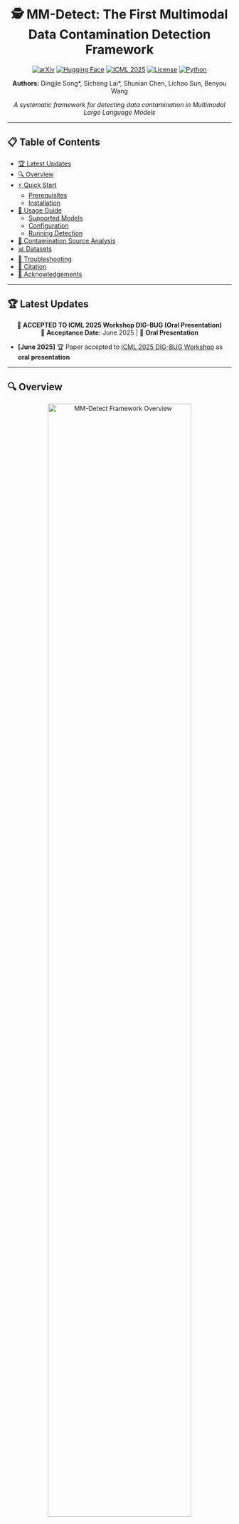 <div align="center">
  
# 🕵️ MM-Detect: The First Multimodal Data Contamination Detection Framework

[![arXiv](https://img.shields.io/badge/arXiv-2411.03823-b31b1b.svg)](https://arxiv.org/abs/2411.03823)
[![Hugging Face](https://img.shields.io/badge/🤗%20Hugging%20Face-Paper-yellow)](https://huggingface.co/papers/2411.03823#community)
[![ICML 2025](https://img.shields.io/badge/ICML%202025-DIG--BUG%20Workshop-blue)](https://icml2025digbugs.github.io/)
[![License](https://img.shields.io/badge/License-MIT-green.svg)](LICENSE)
[![Python](https://img.shields.io/badge/Python-3.10-blue.svg)](https://www.python.org/downloads/)

**Authors:** Dingjie Song*, Sicheng Lai*, Shunian Chen, Lichao Sun, Benyou Wang

*A systematic framework for detecting data contamination in Multimodal Large Language Models*

</div>

---

## 📋 Table of Contents

- [🏆 Latest Updates](#-latest-updates)
- [🔍 Overview](#-overview)
- [⚡ Quick Start](#-quick-start)
  - [Prerequisites](#prerequisites)
  - [Installation](#installation)
- [🚀 Usage Guide](#-usage-guide)
  - [Supported Models](#supported-models)
  - [Configuration](#configuration)
  - [Running Detection](#running-detection)
- [🔬 Contamination Source Analysis](#-contamination-source-analysis)
- [📊 Datasets](#-datasets)
- [🔧 Troubleshooting](#-troubleshooting)
- [📝 Citation](#-citation)
- [🙏 Acknowledgements](#-acknowledgements)

---

## 🏆 Latest Updates

<div align="center">

🎉 **ACCEPTED TO ICML 2025 Workshop DIG-BUG (Oral Presentation)**  
📅 **Acceptance Date:** June 2025 | 🎤 **Oral Presentation**

</div>

- **[June 2025]** 🏆 Paper accepted to [ICML 2025 DIG-BUG Workshop](https://icml2025digbugs.github.io/) as **oral presentation**

---

## 🔍 Overview

<div align="center">
  <img src="images/figure1.png" alt="MM-Detect Framework Overview" width="80%">
  <p><em>MM-Detect framework for multimodal data contamination detection</em></p>
</div>

The rapid advancement of **Multimodal Large Language Models (MLLMs)** has achieved remarkable performance across various benchmarks. However, **data contamination** during training poses significant challenges for fair evaluation and model comparison.

### 🎯 Key Challenges
- Existing contamination detection methods for LLMs are **insufficient for MLLMs**
- Multiple modalities and training phases complicate detection
- Need for systematic analysis of contamination sources

### 💡 Our Solution: MM-Detect
**MM-Detect** introduces the first comprehensive framework specifically designed for detecting data contamination in multimodal models:

✅ **Multi-modal Detection**: Handles both text and image contamination  
✅ **Multi-phase Analysis**: Identifies contamination across different training stages  
✅ **Heuristic Source Identification**: Determines if contamination originates from LLM pre-training  
✅ **Comprehensive Model Support**: Works with white-box, grey-box, and black-box models  

---

## ⚡ Quick Start

### Prerequisites

<details>
<summary><strong>📋 System Requirements</strong></summary>

- **Operating System**: Linux (Ubuntu 18.04+), macOS, or Windows with WSL
- **Python**: 3.10 or higher
- **Package Manager**: conda + Poetry (automatically installed via environment.yml)
- **Java**: OpenJDK 11+ (automatically installed via environment.yml)
- **GPU**: NVIDIA GPU with CUDA support (recommended for faster inference)
- **Memory**: Minimum 16GB RAM, 32GB+ recommended

</details>

### Installation

#### 🚀 Quick Setup (Recommended)
```bash
# 1. Clone the repository
git clone https://github.com/MLLM-Data-Contamination/MM-Detect.git
cd MM-Detect

# 2. Create and activate conda environment (includes Python 3.10, Poetry, and Java)
conda env create -f environment.yml
conda activate MM-Detect

# 3. Install Python dependencies with Poetry
poetry install --no-root
```

#### 📋 Manual Installation (Alternative)

<details>
<summary><strong>Click to expand manual installation steps</strong></summary>

#### 1️⃣ Clone the Repository
```bash
git clone https://github.com/MLLM-Data-Contamination/MM-Detect.git
cd MM-Detect
```

#### 2️⃣ Create Python Environment
```bash
# Using conda (recommended)
conda create -n MM-Detect python=3.10
conda activate MM-Detect

# Or using virtualenv
python -m venv MM-Detect
source MM-Detect/bin/activate  # On Windows: MM-Detect\Scripts\activate
```

#### 3️⃣ Install Poetry
```bash
# Install Poetry
pip install poetry

# Install dependencies
poetry install --no-root
```

#### 4️⃣ Install Java (for Stanford POS Tagger)
```bash
# Ubuntu/Debian
sudo apt update
sudo apt install openjdk-11-jdk

# CentOS/RHEL
sudo yum install java-11-openjdk-devel

# macOS
brew install openjdk@11

# Verify installation
java -version
```

</details>

---

## 🚀 Usage Guide

### Supported Models

<div align="center">

| **Model Type** | **Access Level** | **Models Supported** |
|:-------------:|:---------------:|:---------------------|
| 🔓 **White-box** | Full Access | LLaVA-1.5, VILA1.5, Qwen-VL-Chat, idefics2, Phi-3-vision-instruct, Yi-VL, InternVL2, DeepSeek-VL2 |
| 🔒 **Grey-box** | Partial Access | fuyu |
| ⚫ **Black-box** | API Only | GPT-4o, Gemini-1.5-Pro, Claude-3.5-Sonnet |

</div>

### Configuration

#### 🔑 API Configuration (Black-box Models)

**Step 1: Create environment file**
```bash
# Copy the example environment file
cp .env.example .env
```

**Step 2: Configure your API keys**
Edit the `.env` file with your API credentials:

```bash
# OpenAI API Configuration
OPENAI_API_KEY=your_actual_openai_api_key_here
OPENAI_BASE_URL=https://api.openai.com/v1

# Google Gemini API Configuration  
GEMINI_API_KEY=your_actual_gemini_api_key_here

# Anthropic Claude API Configuration
ANTHROPIC_API_KEY=your_actual_anthropic_api_key_here
```

**Step 3: Verify configuration**
The framework will automatically load these credentials when running detection tests.

<details>
<summary><strong>🔒 Security Best Practices</strong></summary>

- ✅ **Never commit** your `.env` file to version control
- ✅ **Keep API keys secure** and rotate them regularly  
- ✅ **Use environment-specific** `.env` files for different deployments
- ✅ **Set appropriate permissions** on your `.env` file: `chmod 600 .env`
- ✅ **Monitor API usage** to detect unauthorized access

</details>

#### 💾 Output Configuration (Optional)
Configure output settings in your `.env` file:

```bash
# Output Configuration
OUTPUT_DIR=./outputs
RESULTS_FILE=./outputs/results.json
ENABLE_RESUME=true

# Model Configuration (Optional)
DEFAULT_MODEL=gpt-4o
MAX_TOKENS=4096
TEMPERATURE=0.7
```

The framework will automatically:
- ✅ Create output directories
- ✅ Save results to specified locations
- ✅ Enable resume functionality when interrupted

### Running Detection

#### 🧪 Basic Example: Option Order Sensitivity Test

```bash
# Test GPT-4o on ScienceQA dataset
bash scripts/mllms/option_order_sensitivity_test/test_ScienceQA.sh -m gpt-4o

# Test LLaVA-1.5 on MMStar dataset  
bash scripts/mllms/option_order_sensitivity_test/test_MMStar.sh -m llava-1.5

# Resume interrupted tests with -r flag
bash scripts/mllms/option_order_sensitivity_test/test_ScienceQA.sh -m gpt-4o -r
```

#### 🔄 Resume Functionality

MM-Detect includes intelligent resume capabilities to handle interrupted runs:

**Automatic Checkpointing:**
- ✅ **Progress saved every 10 items** processed
- ✅ **Checkpoint files** stored in `outputs/checkpoints/`
- ✅ **Failed items tracking** with error details
- ✅ **Automatic cleanup** after successful completion

**Using Resume:**
```bash
# Add -r flag to resume from last checkpoint
bash scripts/mllms/option_order_sensitivity_test/test_ScienceQA.sh -m gpt-4o -r
bash scripts/mllms/option_order_sensitivity_test/test_MMStar.sh -m claude-3.5-sonnet -r

# Or use --resume directly with main.py
python main.py --method option-order-sensitivity-test --model_name gpt-4o --resume
```

**Resume Information:**
When resuming, you'll see detailed progress information:
```
🔄 Resuming from checkpoint:
   Task ID: a1b2c3d4e5f6
   Method: option_order_sensitivity_test
   Model: gpt-4o
   Dataset: derek-thomas/ScienceQA
   Progress: 450/1340 (33.6%)
   Failed items: 2
   Last saved: 2024-08-08 14:30:15
```

#### 🔬 Advanced Usage Examples

<details>
<summary><strong>📊 Batch Testing Multiple Models</strong></summary>

```bash
# Test multiple models on the same dataset
models=("gpt-4o" "claude-3.5-sonnet" "gemini-1.5-pro")
for model in "${models[@]}"; do
    echo "Testing $model..."
    bash scripts/mllms/option_order_sensitivity_test/test_ScienceQA.sh -m "$model"
done
```

</details>

<details>
<summary><strong>🎯 Custom Dataset Testing</strong></summary>

```bash
# Modify the script to use your custom dataset
# Edit the dataset path in the corresponding test script
# Then run the detection
bash scripts/mllms/option_order_sensitivity_test/custom_test.sh -m your-model
```

</details>

---

## 🛠️ Development

### Adding Dependencies
```bash
# Add a new runtime dependency
poetry add package-name

# Add a new development dependency
poetry add --group dev package-name

# Update dependencies
poetry update
```

### Project Structure
```
MM-Detect/
├── pyproject.toml          # Poetry configuration and dependencies
├── environment.yml         # Conda environment specification
├── .env.example            # Template for environment variables
├── .env                    # Your API keys (create from .env.example)
├── mm_detect/              # Main package directory
│   ├── utils/              # Utility modules
│   │   ├── config.py       # Configuration and API key management
│   │   └── resume_manager.py # Resume functionality
│   └── mllms/              # Model implementations
├── scripts/                # Test and run scripts
├── outputs/                # Results and checkpoints
│   ├── checkpoints/        # Resume checkpoint files
│   └── results.json        # Final results
└── requirements.txt        # Legacy (for compatibility)
```

---

## 🔬 Contamination Source Analysis

Determine whether contamination originates from the **pre-training phase** of base LLMs:

### Supported LLMs for Source Analysis

| **Model Family** | **Specific Models** |
|:---------------:|:-------------------|
| **LLaMA** | LLaMA2-7B, LLaMA2-13B |
| **Qwen** | Qwen-7B, Qwen-14B |
| **InternLM** | Internlm2-7B, Internlm2-20B |
| **Mistral** | Mistral-7B-v0.1 |
| **Phi** | Phi-3-instruct |
| **Yi** | Yi-6B, Yi-34B |
| **DeepSeek** | DeepSeek-MoE-Chat |

### Running Source Analysis

```bash
# Analyze Qwen-7B on MMStar dataset
bash scripts/llms/detect_pretrain/test_MMStar.sh -m Qwen/Qwen-7B

# Analyze LLaMA2-7B
bash scripts/llms/detect_pretrain/test_MMStar.sh -m meta-llama/Llama-2-7b-hf

# Batch analysis for multiple models
for model in "Qwen/Qwen-7B" "meta-llama/Llama-2-7b-hf" "mistralai/Mistral-7B-v0.1"; do
    echo "Analyzing contamination source for $model..."
    bash scripts/llms/detect_pretrain/test_MMStar.sh -m "$model"
done
```

---

## 📊 Datasets

MM-Detect supports comprehensive evaluation across multiple benchmark datasets:

<div align="center">

| **Dataset** | **Type** | **Domain** | **Size** | **Description** |
|:-----------:|:--------:|:----------:|:--------:|:---------------|
| [**ScienceQA**](https://huggingface.co/datasets/derek-thomas/ScienceQA) | VQA | Science | 21K | Science question answering with diagrams |
| [**MMStar**](https://huggingface.co/datasets/Lin-Chen/MMStar) | VQA | General | 1.5K | Multi-domain visual question answering |
| [**COCO-Caption**](https://huggingface.co/datasets/lmms-lab/COCO-Caption2017) | Captioning | General | 123K | Image captioning benchmark |
| [**NoCaps**](https://huggingface.co/datasets/lmms-lab/NoCaps) | Captioning | General | 166K | Novel object captioning |
| [**Vintage**](https://huggingface.co/datasets/SilentAntagonist/vintage-artworks-60k-captioned) | Captioning | Art | 60K | Vintage artwork descriptions |

</div>

---

## 🔧 Troubleshooting

<details>
<summary><strong>🐛 Common Issues and Solutions</strong></summary>

### Issue 1: `googletrans` AttributeError
```python
AttributeError: module 'httpcore' has no attribute 'SyncHTTPTransport'
```
**Solution:** 
- Install compatible versions: `pip install httpx==0.27.2 googletrans==3.1.0a0`
- Alternative: Use the solution from [Stack Overflow](https://stackoverflow.com/questions/72796594/attributeerror-module-httpcore-has-no-attribute-synchttptransport)

### Issue 2: Java Not Found
```bash
Exception: Java not found. Please install Java to use Stanford POS Tagger.
```
**Solution:**
```bash
# Check Java installation
java -version

# If not installed, install OpenJDK 11
sudo apt install openjdk-11-jdk  # Ubuntu/Debian
brew install openjdk@11         # macOS
```

### Issue 3: CUDA Out of Memory
```python
torch.cuda.OutOfMemoryError: CUDA out of memory
```
**Solution:**
- Reduce batch size in configuration files
- Use gradient checkpointing: `--gradient_checkpointing`
- Switch to CPU inference: `--device cpu`

### Issue 4: API Rate Limiting
```python
openai.error.RateLimitError: Rate limit exceeded
```
**Solution:**
- Add delays between API calls
- Use multiple API keys
- Consider using local models instead

</details>

<details>
<summary><strong>📧 Getting Help</strong></summary>

If you encounter issues not covered above:

1. **Check Issues**: Search [existing issues](https://github.com/MLLM-Data-Contamination/MM-Detect.git/issues)
2. **Create Issue**: Open a [new issue](https://github.com/MLLM-Data-Contamination/MM-Detect.git/issues/new) with:
   - Error message
   - System information
   - Steps to reproduce
3. **Community Support**: Join our discussions for community help

</details>

---

## 📝 Citation

If you find MM-Detect helpful in your research, please consider citing our work:

```bibtex
@misc{song2024textimagesleakedsystematic,
  title={Both Text and Images Leaked! A Systematic Analysis of Multimodal LLM Data Contamination},
  author={Dingjie Song and Sicheng Lai and Shunian Chen and Lichao Sun and Benyou Wang},
  year={2024},
  eprint={2411.03823},
  archivePrefix={arXiv},
  primaryClass={cs.CV},
  url={https://arxiv.org/abs/2411.03823},
}
```

---

## 🙏 Acknowledgements

We extend our gratitude to the following projects and contributors:

<div align="center">

| **Project** | **Contribution** | **Link** |
|:-----------:|:---------------:|:--------:|
| **LLaVA** | Multimodal architecture inspiration | [GitHub](https://github.com/haotian-liu/LLaVA) |
| **LLMSanitize** | Contamination detection methodologies | [GitHub](https://github.com/ntunlp/LLMSanitize) |
| **Stanford POS Tagger** | Natural language processing tools | [Official](https://nlp.stanford.edu/software/tagger.shtml) |

</div>

### Special Thanks
- The research community for valuable feedback and suggestions
- Contributors who helped improve the framework
- Beta testers who provided essential bug reports
